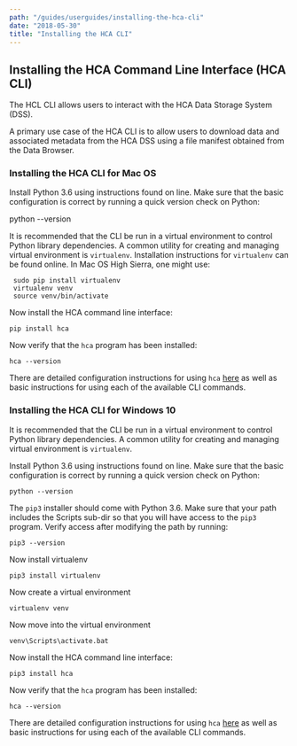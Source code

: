 ```yaml
---
path: "/guides/userguides/installing-the-hca-cli"
date: "2018-05-30"
title: "Installing the HCA CLI"
---
```


## Installing the HCA Command Line Interface (HCA CLI)
The HCL CLI allows users to interact with the HCA Data Storage System (DSS). 

A primary use case of the HCA CLI is to allow users to download data and associated metadata from the HCA DSS using a file manifest obtained from the Data Browser.

### Installing the HCA CLI for Mac OS
Install Python 3.6 using instructions found on line. Make sure that the basic configuration is correct by running a quick version check on Python:

python --version

It is recommended that the CLI be run in a virtual environment to control Python library dependencies. A common utility for creating and managing virtual environment is `virtualenv`. Installation instructions for `virtualenv` can be found online. In Mac OS High Sierra, one might use:

```
 sudo pip install virtualenv
 virtualenv venv
 source venv/bin/activate
 ```

Now install the HCA command line interface:

`pip install hca`

Now verify that the `hca` program has been installed:

`hca --version`

There are detailed configuration instructions for using `hca` [here](https://hca.readthedocs.io/en/latest/) as well as basic instructions for using each of the available CLI commands.

### Installing the HCA CLI for Windows 10
It is recommended that the CLI be run in a virtual environment to control Python library dependencies. A common utility for creating and managing virtual environment is `virtualenv`. 

Install Python 3.6 using instructions found on line. Make sure that the basic configuration is correct by running a quick version check on Python:

`python --version`

The `pip3` installer should come with Python 3.6. Make sure that your path includes the Scripts sub-dir so that you will have access to the `pip3` program. Verify access after modifying the path by running:

`pip3 --version`

Now install virtualenv

`pip3 install virtualenv`

Now create a virtual environment

`virtualenv venv`

Now move into the virtual environment

`venv\Scripts\activate.bat`

Now install the HCA command line interface:

`pip3 install hca`

Now verify that the `hca` program has been installed:

`hca --version`

There are detailed configuration instructions for using `hca` [here](https://hca.readthedocs.io/en/latest/) as well as basic instructions for using each of the available CLI commands.

